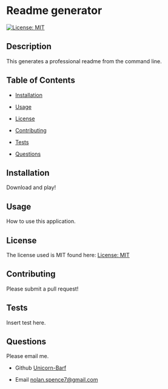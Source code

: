 # Readme generator

  [![License: MIT](https://img.shields.io/badge/License-MIT-yellow.svg)](https://opensource.org/licenses/MIT)

  ## Description

  This generates a professional readme from the command line.
  ## Table of Contents

  - [Installation](#installation)

  - [Usage](#usage)

  - [License](#license)

  - [Contributing](#contributing)

  - [Tests](#tests)

  - [Questions](#questions)

  ## Installation

  Download and play!

  ## Usage

  How to use this application.

  ## License

  The license used is MIT found here: [License: MIT](https://opensource.org/licenses/MIT)

  ## Contributing

  Please submit a pull request!

  ## Tests

  Insert test here.

  ## Questions

  Please email me.

  - Github [Unicorn-Barf](github.com/Unicorn-Barf)

  - Email nolan.spence7@gmail.com

